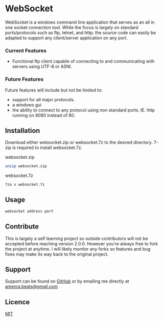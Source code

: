 
# WebSocket 

WebSocket is a windows command line application that serves as an all in one socket connection tool. While the focus is largely on standard ports/protocols such as ftp, telnet, and http; the source code can easily be adapted to support any client/server application on any port. 

### Current Features 
* Functional ftp client capable of connecting to and communicating with servers using UTF-8 or ASNI.  

### Future Features 

Future features will include but not be limited to: 

* support for all major protocols.
* a windows gui
* the ability to connect to any protocol using non standard ports. IE. http running on 8080 instead of 80. 

## Installation 

Download either websocket.zip or websocket.7z to the desired directory. 7-zip is required to install websocket.7z. 

websocket.zip 

```bash
unzip websocket.zip
```

websocket.7z 

```bash
7za x websocket.7z
```

## Usage 

```bash
websocket address port
```

## Contribute

This is largely a self learning project so outside contributors will not be accepted before reaching version 2.0.0. However you're always free to fork the project at anytime. I will likely monitor any forks so features and bug fixes may make its way back to the original project.

## Support

Support can be found on [GitHub](http:://github.com/JacobBorden/Websocket) or by emailing me directly at amenra.beats@gmail.com 

## Licence

[MIT](https://mit-license.org/)







